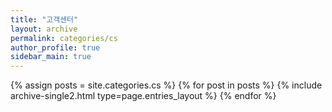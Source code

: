 ```yaml
---
title: "고객센터"
layout: archive
permalink: categories/cs
author_profile: true
sidebar_main: true
---
```



{% assign posts = site.categories.cs %}
{% for post in posts %} {% include archive-single2.html type=page.entries_layout %} {% endfor %}